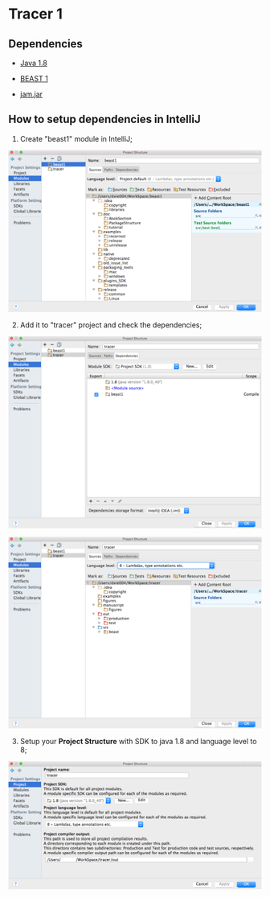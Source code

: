 # Tracer 1

## Dependencies

* [Java 1.8](http://www.oracle.com/technetwork/java/javase/downloads/)

* [BEAST 1](https://github.com/beast-dev/beast-mcmc/)

* [jam.jar](https://github.com/beast-dev/beast-mcmc/lib)

## How to setup dependencies in IntelliJ

1. Create "beast1" module in IntelliJ;

![beast1 module](./figures/beast1module.png)

2. Add it to "tracer" project and check the dependencies;

![Dependencies](./figures/Dependencies.png)

![Project Source](./figures/ProjectSource.png)

3. Setup your **Project Structure** with SDK to java 1.8 and language level to 8;

![Project Structure](./figures/ProjectSDK.png)

